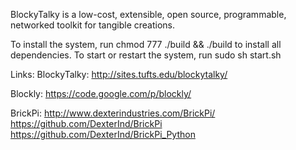 BlockyTalky is a low-cost, extensible, open source, programmable, networked toolkit for tangible creations.

To install the system, run chmod 777 ./build && ./build to install all dependencies.
To start or restart the system, run sudo sh start.sh


Links:
BlockyTalky: http://sites.tufts.edu/blockytalky/

Blockly: https://code.google.com/p/blockly/

BrickPi: http://www.dexterindustries.com/BrickPi/
	 https://github.com/DexterInd/BrickPi
	 https://github.com/DexterInd/BrickPi_Python
         
